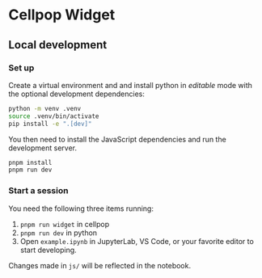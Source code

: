 # Cellpop Widget

## Local development

### Set up

Create a virtual environment and and install python in *editable* mode with the optional development dependencies:

```sh
python -m venv .venv
source .venv/bin/activate
pip install -e ".[dev]"
```

You then need to install the JavaScript dependencies and run the development server.

```sh
pnpm install
pnpm run dev
```

### Start a session
You need the following three items running: 
1. `pnpm run widget` in cellpop
2. `pnpm run dev` in python
3. Open `example.ipynb` in JupyterLab, VS Code, or your favorite editor
to start developing. 

Changes made in `js/` will be reflected in the notebook.
